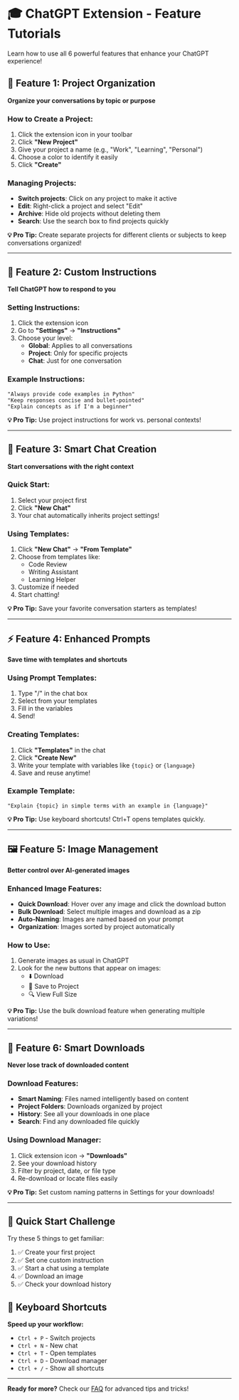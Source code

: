 # 🎓 ChatGPT Extension - Feature Tutorials

Learn how to use all 6 powerful features that enhance your ChatGPT experience!

## 📁 Feature 1: Project Organization

**Organize your conversations by topic or purpose**

### How to Create a Project:
1. Click the extension icon in your toolbar
2. Click **"New Project"**
3. Give your project a name (e.g., "Work", "Learning", "Personal")
4. Choose a color to identify it easily
5. Click **"Create"**

### Managing Projects:
- **Switch projects**: Click on any project to make it active
- **Edit**: Right-click a project and select "Edit"
- **Archive**: Hide old projects without deleting them
- **Search**: Use the search box to find projects quickly

**💡 Pro Tip:** Create separate projects for different clients or subjects to keep conversations organized!

---

## 📝 Feature 2: Custom Instructions

**Tell ChatGPT how to respond to you**

### Setting Instructions:
1. Click the extension icon
2. Go to **"Settings"** → **"Instructions"**
3. Choose your level:
   - **Global**: Applies to all conversations
   - **Project**: Only for specific projects
   - **Chat**: Just for one conversation

### Example Instructions:
```
"Always provide code examples in Python"
"Keep responses concise and bullet-pointed"
"Explain concepts as if I'm a beginner"
```

**💡 Pro Tip:** Use project instructions for work vs. personal contexts!

---

## 💬 Feature 3: Smart Chat Creation

**Start conversations with the right context**

### Quick Start:
1. Select your project first
2. Click **"New Chat"**
3. Your chat automatically inherits project settings!

### Using Templates:
1. Click **"New Chat"** → **"From Template"**
2. Choose from templates like:
   - Code Review
   - Writing Assistant
   - Learning Helper
3. Customize if needed
4. Start chatting!

**💡 Pro Tip:** Save your favorite conversation starters as templates!

---

## ⚡ Feature 4: Enhanced Prompts

**Save time with templates and shortcuts**

### Using Prompt Templates:
1. Type "/" in the chat box
2. Select from your templates
3. Fill in the variables
4. Send!

### Creating Templates:
1. Click **"Templates"** in the chat
2. Click **"Create New"**
3. Write your template with variables like `{topic}` or `{language}`
4. Save and reuse anytime!

### Example Template:
```
"Explain {topic} in simple terms with an example in {language}"
```

**💡 Pro Tip:** Use keyboard shortcuts! Ctrl+T opens templates quickly.

---

## 🖼️ Feature 5: Image Management

**Better control over AI-generated images**

### Enhanced Image Features:
- **Quick Download**: Hover over any image and click the download button
- **Bulk Download**: Select multiple images and download as a zip
- **Auto-Naming**: Images are named based on your prompt
- **Organization**: Images sorted by project automatically

### How to Use:
1. Generate images as usual in ChatGPT
2. Look for the new buttons that appear on images:
   - ⬇️ Download
   - 📁 Save to Project
   - 🔍 View Full Size

**💡 Pro Tip:** Use the bulk download feature when generating multiple variations!

---

## 💾 Feature 6: Smart Downloads

**Never lose track of downloaded content**

### Download Features:
- **Smart Naming**: Files named intelligently based on content
- **Project Folders**: Downloads organized by project
- **History**: See all your downloads in one place
- **Search**: Find any downloaded file quickly

### Using Download Manager:
1. Click extension icon → **"Downloads"**
2. See your download history
3. Filter by project, date, or file type
4. Re-download or locate files easily

**💡 Pro Tip:** Set custom naming patterns in Settings for your downloads!

---

## 🎯 Quick Start Challenge

Try these 5 things to get familiar:

1. ✅ Create your first project
2. ✅ Set one custom instruction
3. ✅ Start a chat using a template
4. ✅ Download an image
5. ✅ Check your download history

## 🚀 Keyboard Shortcuts

**Speed up your workflow:**
- `Ctrl + P` - Switch projects
- `Ctrl + N` - New chat
- `Ctrl + T` - Open templates
- `Ctrl + D` - Download manager
- `Ctrl + /` - Show all shortcuts

---

**Ready for more?** Check our [FAQ](#) for advanced tips and tricks!